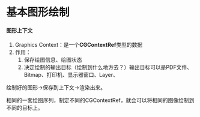 # 基本图形绘制

#### 图形上下文

1. Graphics Context：是一个**CGContextRef**类型的数据
2. 作用：
   1. 保存绘图信息、绘图状态
   2. 决定绘制的输出目标（绘制到什么地方去？）输出目标可以是PDF文件、Bitmap、打印机、显示器窗口、Layer、





绘制好的图形-&gt;保存到上下文-&gt;渲染出来。

相同的一套绘图序列，制定不同的CGContextRef，就会可以将相同的图像绘制到不同的目标上。

